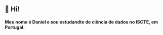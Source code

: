 ## 👋 Hi! <br>

#### Meu nome é Daniel e sou estudandte de ciência de dados no ISCTE, em Portugal. 

